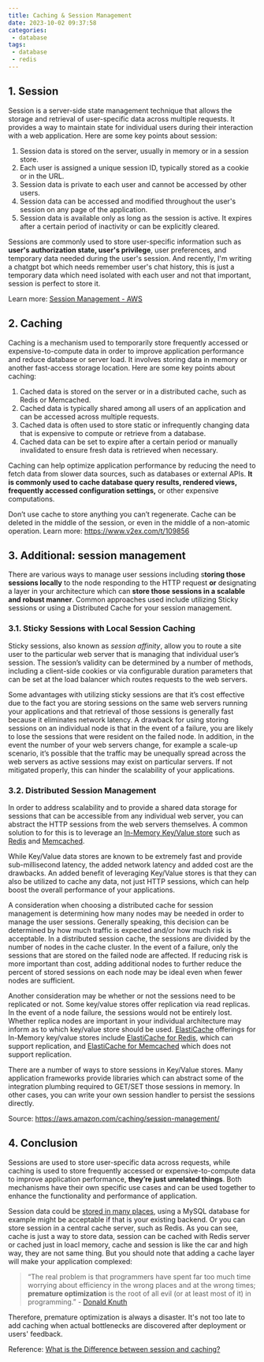 ```yaml
---
title: Caching & Session Management
date: 2023-10-02 09:37:58
categories:
 - database
tags:
 - database
 - redis
---
```


## 1. Session

Session is a server-side state management technique that allows the storage and retrieval of user-specific data across multiple requests. It provides a way to maintain state for individual users during their interaction with a web application. Here are some key points about session:

1. Session data is stored on the server, usually in memory or in a session store.
2. Each user is assigned a unique session ID, typically stored as a cookie or in the URL.
3. Session data is private to each user and cannot be accessed by other users.
4. Session data can be accessed and modified throughout the user's session on any page of the application.
5. Session data is available only as long as the session is active. It expires after a certain period of inactivity or can be explicitly cleared.

Sessions are commonly used to store user-specific information such as **user's authorization state, user's privilege**, user preferences, and temporary data needed during the user's session. And recently, I'm writing a chatgpt bot which needs remember user's chat history, this is just a temporary data which need isolated with each user and not that important, session is perfect to store it. 

Learn more: [Session Management - AWS](https://aws.amazon.com/caching/session-management/)

## 2. Caching

Caching is a mechanism used to temporarily store frequently accessed or expensive-to-compute data in order to improve application performance and reduce database or server load. It involves storing data in memory or another fast-access storage location. Here are some key points about caching:

1. Cached data is stored on the server or in a distributed cache, such as Redis or Memcached.
2. Cached data is typically shared among all users of an application and can be accessed across multiple requests.
3. Cached data is often used to store static or infrequently changing data that is expensive to compute or retrieve from a database.
4. Cached data can be set to expire after a certain period or manually invalidated to ensure fresh data is retrieved when necessary.

Caching can help optimize application performance by reducing the need to fetch data from slower data sources, such as databases or external APIs. **It is commonly used to cache database query results, rendered views, frequently accessed configuration settings,** or other expensive computations. 

Don’t use cache to store anything you can’t regenerate. Cache can be deleted in the middle of the session, or even in the middle of a non-atomic operation. Learn more: https://www.v2ex.com/t/109856

## 3. Additional: session management 

There are various ways to manage user sessions including s**toring those sessions locally** to the node responding to the HTTP request **or** designating a layer in your architecture which can **store those sessions in a scalable and robust manner**. Common approaches used include utilizing Sticky sessions or using a Distributed Cache for your session management. 

### 3.1. Sticky Sessions with Local Session Caching

Sticky sessions, also known as *session affinity*, allow you to route a site user to the particular web server that is managing that individual user’s session. The session’s validity can be determined by a number of methods, including a client-side cookies or via configurable duration parameters that can be set at the load balancer which routes requests to the web servers.

Some advantages with utilizing sticky sessions are that it’s cost effective due to the fact you are storing sessions on the same web servers running your applications and that retrieval of those sessions is generally fast because it eliminates network latency. A drawback for using storing sessions on an individual node is that in the event of a failure, you are likely to lose the sessions that were resident on the failed node. In addition, in the event the number of your web servers change, for example a scale-up scenario, it’s possible that the traffic may be unequally spread across the web servers as active sessions may exist on particular servers. If not mitigated properly, this can hinder the scalability of your applications. 

### 3.2. Distributed Session Management

In order to address scalability and to provide a shared data storage for sessions that can be accessible from any individual web server, you can abstract the HTTP sessions from the web servers themselves. A common solution to for this is to leverage an [In-Memory Key/Value store](https://aws.amazon.com/elasticache/) such as [Redis](https://aws.amazon.com/redis/) and [Memcached](https://aws.amazon.com/memcached/).

While Key/Value data stores are known to be extremely fast and provide sub-millisecond latency, the added network latency and added cost are the drawbacks. An added benefit of leveraging Key/Value stores is that they can also be utilized to cache any data, not just HTTP sessions, which can help boost the overall performance of your applications.

A consideration when choosing a distributed cache for session management is determining how many nodes may be needed in order to manage the user sessions. Generally speaking, this decision can be determined by how much traffic is expected and/or how much risk is acceptable. In a distributed session cache, the sessions are divided by the number of nodes in the cache cluster. In the event of a failure, only the sessions that are stored on the failed node are affected. If reducing risk is more important than cost, adding additional nodes to further reduce the percent of stored sessions on each node may be ideal even when fewer nodes are sufficient.

Another consideration may be whether or not the sessions need to be replicated or not. Some key/value stores offer replication via read replicas. In the event of a node failure, the sessions would not be entirely lost. Whether replica nodes are important in your individual architecture may inform as to which key/value store should be used. [ElastiCache](https://aws.amazon.com/elasticache/) offerings for In-Memory key/value stores include [ElastiCache for Redis](https://aws.amazon.com/elasticache/redis/), which can support replication, and [ElastiCache for Memcached](https://aws.amazon.com/elasticache/memcached/) which does not support replication.

There are a number of ways to store sessions in Key/Value stores. Many application frameworks provide libraries which can abstract some of the integration plumbing required to GET/SET those sessions in memory. In other cases, you can write your own session handler to persist the sessions directly.  

Source: https://aws.amazon.com/caching/session-management/

## 4. Conclusion

Sessions are used to store user-specific data across requests, while caching is used to store frequently accessed or expensive-to-compute data to improve application performance, **they’re just unrelated things**. Both mechanisms have their own specific use cases and can be used together to enhance the functionality and performance of application.

Session data could be [stored in many places](https://aws.amazon.com/caching/session-management/), using a MySQL database for example might be acceptable if that is your existing backend. Or you can store session in a central cache server, such as Redis. As you can see, cache is just a way to store data, session can be cached with Redis server or cached just in loacl memory, cache and session is like the car and high way, they are not same thing. But you should note that adding a cache layer will make your application complexed:

> “The real problem is that programmers have spent far too much time worrying about efficiency in the wrong places and at the wrong times; **premature optimization** is the root of all evil (or at least most of it) in programming.” - [Donald Knuth](https://en.wikipedia.org/wiki/Donald_Knuth)

Therefore, premature optimization is always a disaster. It's not too late to add caching when actual bottlenecks are discovered after deployment or users' feedback. 

Reference: [What is the Difference between session and caching?](https://net-informations.com/faq/asp/caching.htm)
